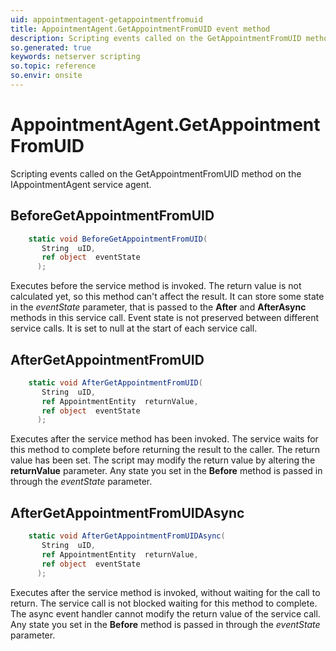 ```yaml
---
uid: appointmentagent-getappointmentfromuid
title: AppointmentAgent.GetAppointmentFromUID event method
description: Scripting events called on the GetAppointmentFromUID method on the AppointmentAgent service agent.
so.generated: true
keywords: netserver scripting
so.topic: reference
so.envir: onsite
---
```

# AppointmentAgent.GetAppointmentFromUID

Scripting events called on the <see cref='M:IAppointmentAgent.GetAppointmentFromUID'>GetAppointmentFromUID</see> method on the <see cref='IAppointmentAgent'>IAppointmentAgent</see>  service agent.

## BeforeGetAppointmentFromUID
```cs
    static void BeforeGetAppointmentFromUID(
       String  uID,
       ref object  eventState
      );
```
Executes before the service method is invoked.
The return value is not calculated yet, so this method can't affect the result.
It can store some state in the *eventState* parameter, that is passed to the **After** and **AfterAsync** methods in this service call.
Event state is not preserved between different service calls. It is set to null at the start of each service call.
## AfterGetAppointmentFromUID
```cs
    static void AfterGetAppointmentFromUID(
       String  uID,
       ref AppointmentEntity  returnValue,
       ref object  eventState
      );
```
Executes after the service method has been invoked. The service waits for this method to complete before returning the result to the caller.
The return value has been set. The script may modify the return value by altering the **returnValue** parameter.
Any state you set in the **Before** method is passed in through the *eventState* parameter.
## AfterGetAppointmentFromUIDAsync
```cs
    static void AfterGetAppointmentFromUIDAsync(
       String  uID,
       ref AppointmentEntity  returnValue,
       ref object  eventState
      );
```
Executes after the service method is invoked, without waiting for the call to return.
The service call is not blocked waiting for this method to complete.
The async event handler cannot modify the return value of the service call.
Any state you set in the **Before** method is passed in through the *eventState* parameter.


